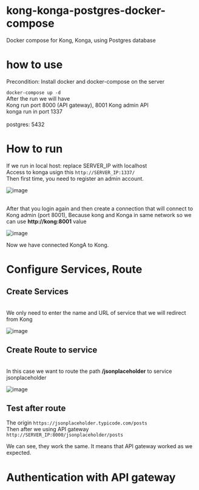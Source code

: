 # kong-konga-postgres-docker-compose
Docker compose for Kong, Konga, using Postgres database

# how to use
Precondition: Install docker and docker-compose on the server

`
docker-compose up -d
`
<br>After the run we will have
<br> Kong run port 8000 (API gateway), 8001 Kong admin API
<br>konga run in port 1337<br/>
<br>postgres: 5432<br/>

# How to run
If we run in local host: replace SERVER_IP with localhost
<br>Access to konga usign this
`
http://SERVER_IP:1337/
`
<br>Then first time, you need to register an admin account.

![image](https://github.com/ledangtuanbk/kong-konga-postgres-docker-compose/assets/5629901/8aa87cf7-8433-48c1-b095-96ac8f420912)

<br> After that you login again and then create a connection that will connect to Kong admin (port 8001), Because kong and Konga in same network so we can use **http://kong:8001** value

![image](https://github.com/ledangtuanbk/kong-konga-postgres-docker-compose/assets/5629901/6a6e1267-f409-46c3-a1ea-d4a01cac7250)

Now we have connected KongA to Kong.

# Configure Services, Route
## Create Services
<br>We only need to enter the name and URL of service that we will redirect from Kong

![image](https://github.com/ledangtuanbk/kong-konga-postgres-docker-compose/assets/5629901/6c6dc407-c24f-4de7-b930-2b2f65a7de7e)

## Create Route to service 
<br>In this case we want to route the path **/jsonplaceholder** to service jsonplaceholder

![image](https://github.com/ledangtuanbk/kong-konga-postgres-docker-compose/assets/5629901/6d6d54d7-c0d2-4a9c-b653-060b3a161c42)

## Test after route
The origin `https://jsonplaceholder.typicode.com/posts`
<br>Then after we using API gateway `http://SERVER_IP:8000/jsonplaceholder/posts`

We can see, they work the same. It means that API gateway worked as we expected.

# Authentication with API gateway


